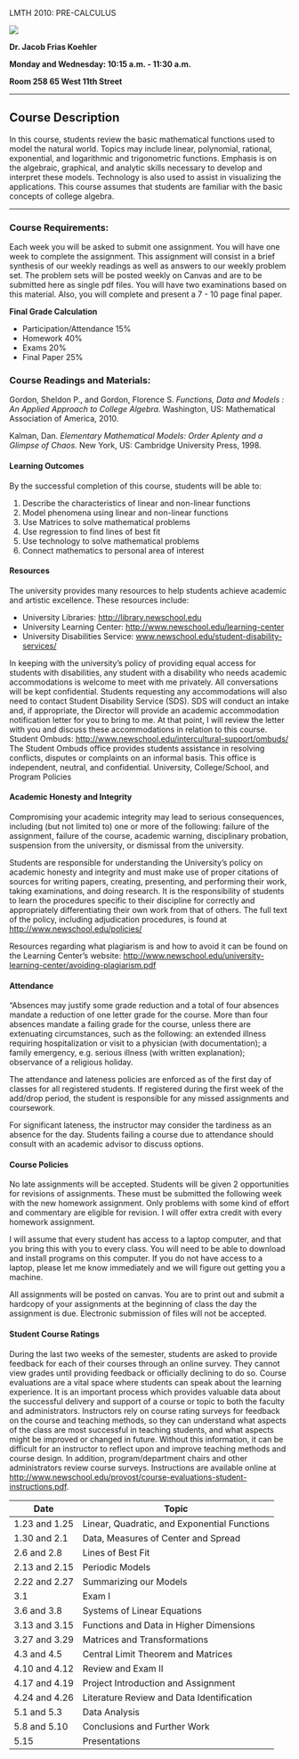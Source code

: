 LMTH 2010: PRE-CALCULUS

![](http://www.newschool.edu/edu-assets/imgs/tns-logo.png)

**Dr. Jacob Frias Koehler**

**Monday and Wednesday: 10:15 a.m. - 11:30 a.m.**

**Room 258 65 West 11th Street**

---

## Course Description

In this course, students review the basic mathematical functions used to model the natural world. Topics may include linear, polynomial, rational, exponential, and logarithmic and trigonometric functions. Emphasis is on the algebraic, graphical, and analytic skills necessary to develop and interpret these models. Technology is also used to assist in visualizing the applications. This course assumes that students are familiar with the basic concepts of college algebra.
    
---

### Course Requirements: 

Each week you will be asked to submit one assignment.  You will have one week to complete the assignment.  This assignment will consist in a brief synthesis of our weekly readings as well as answers to our weekly problem set.  The problem sets will be posted weekly on Canvas and are to be submitted here as single pdf files.  You will have two examinations based on this material.  Also, you will complete and present a 7 - 10 page final paper.

**Final Grade Calculation**

* Participation/Attendance    15%   
* Homework     40%    
* Exams    20%   
* Final Paper    25%


### Course Readings and Materials:

Gordon, Sheldon P., and Gordon, Florence S. *Functions, Data and Models : An Applied Approach to College Algebra.* Washington, US: Mathematical Association of America, 2010. 

Kalman, Dan. *Elementary Mathematical Models: Order Aplenty and a Glimpse of Chaos.* New York, US: Cambridge University Press, 1998.


#### Learning Outcomes 
By the successful completion of this course, students will be able to:

1. Describe the characteristics of linear and non-linear functions
2. Model phenomena using linear and non-linear functions
3. Use Matrices to solve mathematical problems
4. Use regression to find lines of best fit
5. Use technology to solve mathematical problems
6. Connect mathematics to personal area of interest

#### Resources 
The university provides many resources to help students achieve academic and artistic excellence. These resources include:

* University Libraries: http://library.newschool.edu
* University Learning Center: http://www.newschool.edu/learning-center 
* University Disabilities Service: www.newschool.edu/student-disability-services/  

In keeping with the university’s policy of providing equal access for students with disabilities, any student with a disability who needs academic accommodations is welcome to meet with me privately. All conversations will be kept confidential. Students requesting any accommodations will also need to contact Student Disability Service (SDS). SDS will conduct an intake and, if appropriate, the Director will provide an academic accommodation notification letter for you to bring to me. At that point, I will review the letter with you and discuss these accommodations in relation to this course.
Student Ombuds: http://www.newschool.edu/intercultural-support/ombuds/
The Student Ombuds office provides students assistance in resolving conflicts, disputes or complaints on an informal basis. This office is independent, neutral, and confidential. 
University, College/School, and Program Policies 
#### Academic Honesty and Integrity 
Compromising your academic integrity may lead to serious consequences, including (but not limited to) one or more of the following: failure of the assignment, failure of the course, academic warning, disciplinary probation, suspension from the university, or dismissal from the university. 

Students are responsible for understanding the University’s policy on academic honesty and integrity and must make use of proper citations of sources for writing papers, creating, presenting, and performing their work, taking examinations, and doing research. It is the responsibility of students to learn the procedures specific to their discipline for correctly and appropriately differentiating their own work from that of others. The full text of the policy, including adjudication procedures, is found at http://www.newschool.edu/policies/

Resources regarding what plagiarism is and how to avoid it can be found on the Learning Center’s website: 
http://www.newschool.edu/university-learning-center/avoiding-plagiarism.pdf

#### Attendance

“Absences may justify some grade reduction and a total of four absences mandate a reduction of one letter grade for the course. More than four absences mandate a failing grade for the course, unless there are extenuating circumstances, such as the following: 
an extended illness requiring hospitalization or visit to a physician (with documentation); a family emergency, e.g. serious illness (with written explanation); observance of a religious holiday.

The attendance and lateness policies are enforced as of the first day of classes for all registered students. If registered during the first week of the add/drop period, the student is responsible for any missed assignments and coursework. 

For significant lateness, the instructor may consider the tardiness as an absence for the day. Students failing a course due to attendance should consult with an academic advisor to discuss options. 

#### Course Policies

No late assignments will be accepted.  Students will be given 2 opportunities for revisions of assignments.  These must be submitted the following week with the new homework assignment. Only problems with some kind of effort and commentary are eligible for revision.  I will offer extra credit with every homework assignment.  

I will assume that every student has access to a laptop computer, and that you bring this with you to every class.  You will need to be able to download and install programs on this computer.  If you do not have access to a laptop, please let me know immediately and we will figure out getting you a machine.  

All assignments will be posted on canvas. You are to print out and submit a hardcopy of your assignments at the beginning of class the day the assignment is due.  Electronic submission of files will not be accepted. 

#### Student Course Ratings

During the last two weeks of the semester, students are asked to provide feedback for each of their courses through an online survey. They cannot view grades until providing feedback or officially declining to do so. Course evaluations are a vital space where students can speak about the learning experience. It is an important process which provides valuable data about the successful delivery and support of a course or topic to both the faculty and administrators. Instructors rely on course rating surveys for feedback on the course and teaching methods, so they can understand what aspects of the class are most successful in teaching students, and what aspects might be improved or changed in future. Without this information, it can be difficult for an instructor to reflect upon and improve teaching methods and course design. In addition, program/department chairs and other administrators review course surveys. Instructions are available online at http://www.newschool.edu/provost/course-evaluations-student-instructions.pdf. 

| Date | Topic |
| ----- | ----- |
| 1.23 and 1.25   | Linear, Quadratic, and Exponential Functions |
| 1.30 and 2.1 | Data, Measures of Center and Spread |
| 2.6 and 2.8    | Lines of Best Fit |
| 2.13 and 2.15  | Periodic Models |
| 2.22 and 2.27  | Summarizing our Models |
| 3.1   |  Exam I |
| 3.6 and 3.8  | Systems of Linear Equations |
| 3.13 and 3.15 | Functions and Data in Higher Dimensions | 
| 3.27 and 3.29 | Matrices and Transformations |
| 4.3 and 4.5 | Central Limit Theorem and Matrices |
| 4.10 and 4.12 | Review and Exam II |
| 4.17 and 4.19 | Project Introduction and Assignment |
| 4.24 and 4.26 | Literature Review and Data Identification |
| 5.1 and 5.3 | Data Analysis |
| 5.8 and 5.10 | Conclusions and Further Work |
| 5.15 | Presentations |
